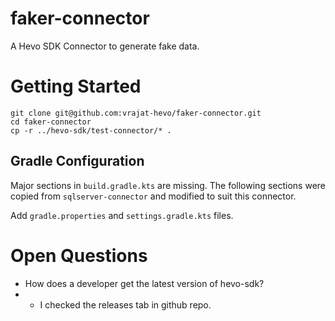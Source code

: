 # faker-connector
A Hevo SDK Connector to generate fake data.

# Getting Started

```declarative
git clone git@github.com:vrajat-hevo/faker-connector.git
cd faker-connector
cp -r ../hevo-sdk/test-connector/* .
```

## Gradle Configuration

Major sections in `build.gradle.kts` are missing. The following sections were copied from `sqlserver-connector` and modified to suit this connector. 

Add `gradle.properties` and `settings.gradle.kts` files. 

# Open Questions
- How does a developer get the latest version of hevo-sdk?
- - I checked the releases tab in github repo.


